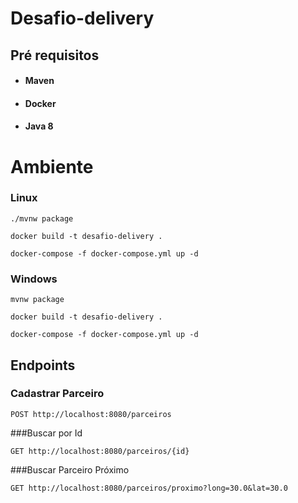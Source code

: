# Desafio-delivery

## Pré requisitos
- #### Maven 
- #### Docker
- #### Java 8

# Ambiente


### Linux

```
./mvnw package 
``` 

```
docker build -t desafio-delivery .
``` 

```
docker-compose -f docker-compose.yml up -d
``` 

### Windows

```
mvnw package 
``` 

```
docker build -t desafio-delivery .
``` 

```
docker-compose -f docker-compose.yml up -d
``` 

## Endpoints


### Cadastrar Parceiro

```
POST http://localhost:8080/parceiros
``` 

###Buscar por Id

```
GET http://localhost:8080/parceiros/{id}
``` 

###Buscar Parceiro Próximo

```
GET http://localhost:8080/parceiros/proximo?long=30.0&lat=30.0
``` 



